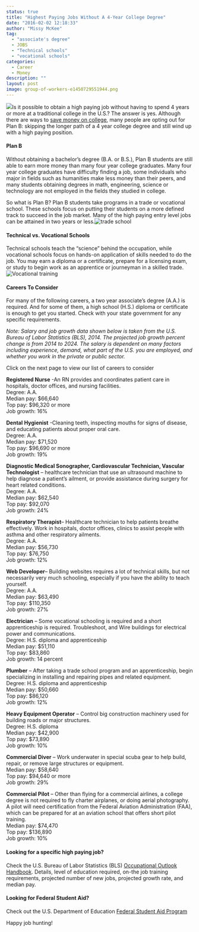 ```yaml
---
status: true
title: "Highest Paying Jobs Without A 4-Year College Degree"
date: "2016-02-02 12:18:33"
author: "Missy McKee"
tag:
  - "associate's degree"
  - JOBS
  - "Technical schools"
  - "vocational schools"
categories:
  - Career
  - Money
description: ""
layout: post
image: group-of-workers-e1450729551944.png
---
```


[![](/posts/group-of-workers-e1450729551944.jpg)](/posts/group-of-workers-e1450729551944.jpg)Is it possible to obtain a high paying job without having to spend 4 years or more at a traditional college in the U.S.? The answer is yes. Although there are ways to [save money on college](/way-too-easy-strategies-to-reduce-the-cost-of-college), many people are opting out for Plan B: skipping the longer path of a 4 year college degree and still wind up with a high paying position.

#### Plan B

Without obtaining a bachelor’s degree (B.A. or B.S.), Plan B students are still able to earn more money than many four year college graduates. Many four year college graduates have difficulty finding a job, some individuals who major in fields such as humanities make less money than their peers, and many students obtaining degrees in math, engineering, science or technology are not employed in the fields they studied in college.

So what is Plan B? Plan B students take programs in a trade or vocational school. These schools focus on putting their students on a more defined track to succeed in the job market. Many of the high paying entry level jobs can be attained in two years or less.![trade school](/posts/bigstock-Young-adults-in-business-train-12524651.jpg)

#### Technical vs. Vocational Schools

Technical schools teach the “science” behind the occupation, while vocational schools focus on hands-on application of skills needed to do the job. You may earn a diploma or a certificate, prepare for a licensing exam, or study to begin work as an apprentice or journeyman in a skilled trade.![Vocational training](/posts/bigstock-Vocational-education-student-l-69006538.jpg)

#### Careers To Consider

For many of the following careers, a two year associate’s degree (A.A.) is required. And for some of them, a high school (H.S.) diploma or certificate is enough to get you started. Check with your state government for any specific requirements.

_Note: Salary and job growth data shown below is taken from the U.S. Bureau of Labor Statistics (BLS), 2014. The projected job growth percent change is from 2014 to 2024. The salary is dependent on many factors including experience, demand, what part of the U.S. you are employed, and whether you work in the private or public sector._

Click on the next page to view our list of careers to consider

**Registered Nurse** -An RN provides and coordinates patient care in hospitals, doctor offices, and nursing facilities.  
Degree: A.A.  
Median pay: $66,640  
Top pay: $96,320 or more  
Job growth: 16%

**Dental** **Hygienist** -Cleaning teeth, inspecting mouths for signs of disease, and educating patients about proper oral care.  
Degree: A.A.  
Median pay: $71,520  
Top pay: $96,690 or more  
Job growth: 19%

**Diagnostic Medical Sonographer, Cardiovascular Technician, Vascular Technologist** – healthcare technician that use an ultrasound machine to help diagnose a patient’s ailment, or provide assistance during surgery for heart related conditions.  
Degree: A.A.  
Median pay: $62,540  
Top pay: $92,070  
Job growth: 24%

**Respiratory Therapist**– Healthcare technician to help patients breathe effectively. Work in hospitals, doctor offices, clinics to assist people with asthma and other respiratory ailments.  
Degree: A.A.  
Median pay: $56,730  
Top pay: $76,750  
Job growth: 12%

**Web Developer**– Building websites requires a lot of technical skills, but not necessarily very much schooling, especially if you have the ability to teach yourself.  
Degree: A.A.  
Median pay: $63,490  
Top pay: $110,350  
Job growth: 27%

**Electrician** – Some vocational schooling is required and a short apprenticeship is required. Troubleshoot, and Wire buildings for electrical power and communications.  
Degree: H.S. diploma and apprenticeship  
Median pay: $51,110  
Top pay: $83,860  
Job growth: 14 percent

**Plumber** – After taking a trade school program and an apprenticeship, begin specializing in installing and repairing pipes and related equipment.  
Degree: H.S. diploma and apprenticeship  
Median pay: $50,660  
Top pay: $86,120  
Job growth: 12%

**Heavy Equipment Operator** – Control big construction machinery used for building roads or major structures.  
Degree: H.S. diploma  
Median pay: $42,900  
Top pay: $73,890  
Job growth: 10%

**Commercial Diver** – Work underwater in special scuba gear to help build, repair, or remove large structures or equipment.  
Median pay: $58,640  
Top pay: $94,640 or more  
Job growth: 29%

**Commercial Pilot** – Other than flying for a commercial airlines, a college degree is not required to fly charter airplanes, or doing aerial photography. A pilot will need certification from the Federal Aviation Administration (FAA), which can be prepared for at an aviation school that offers short pilot training.  
Median pay: $74,470  
Top pay: $136,890  
Job growth: 10%

#### Looking for a specific high paying job?

Check the U.S. Bureau of Labor Statistics (BLS) [Occupational Outlook Handbook](https://www.bls.gov/ooh/occupation-finder.htm). Details, level of education required, on-the job training requirements, projected number of new jobs, projected growth rate, and median pay.

#### Looking for Federal Student Aid?

Check out the U.S. Department of Education [Federal Student Aid Program](https://studentaid.ed.gov/sa/prepare-for-college/choosing-schools/types#career-schools)

Happy job hunting!
